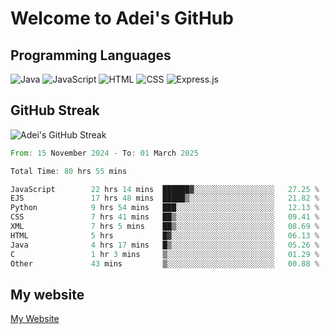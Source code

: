 # Welcome to Adei's GitHub

## Programming Languages
![Java](https://img.shields.io/badge/Java-007396?style=flat-square&logo=java&logoColor=white)
![JavaScript](https://img.shields.io/badge/JavaScript-F7DF1E?style=flat-square&logo=javascript&logoColor=black)
![HTML](https://img.shields.io/badge/HTML-E34F26?style=flat-square&logo=html5&logoColor=white)
![CSS](https://img.shields.io/badge/CSS-1572B6?style=flat-square&logo=css3&logoColor=white)
![Express.js](https://img.shields.io/badge/Express.js-000000?style=flat-square&logo=express&logoColor=white)


## GitHub Streak
![Adei's GitHub Streak](https://github-readme-streak-stats.herokuapp.com/?user=AdeiTamayo&hide_border=true)

<!--START_SECTION:waka-->

```rust
From: 15 November 2024 - To: 01 March 2025

Total Time: 80 hrs 55 mins

JavaScript        22 hrs 14 mins  ██████▓░░░░░░░░░░░░░░░░░░   27.25 %
EJS               17 hrs 48 mins  █████▒░░░░░░░░░░░░░░░░░░░   21.82 %
Python            9 hrs 54 mins   ███░░░░░░░░░░░░░░░░░░░░░░   12.13 %
CSS               7 hrs 41 mins   ██▒░░░░░░░░░░░░░░░░░░░░░░   09.41 %
XML               7 hrs 5 mins    ██▒░░░░░░░░░░░░░░░░░░░░░░   08.69 %
HTML              5 hrs           █▓░░░░░░░░░░░░░░░░░░░░░░░   06.13 %
Java              4 hrs 17 mins   █▒░░░░░░░░░░░░░░░░░░░░░░░   05.26 %
C                 1 hr 3 mins     ▒░░░░░░░░░░░░░░░░░░░░░░░░   01.29 %
Other             43 mins         ▒░░░░░░░░░░░░░░░░░░░░░░░░   00.88 %
```

<!--END_SECTION:waka-->

## My website
[My Website](https://adei.eus)


